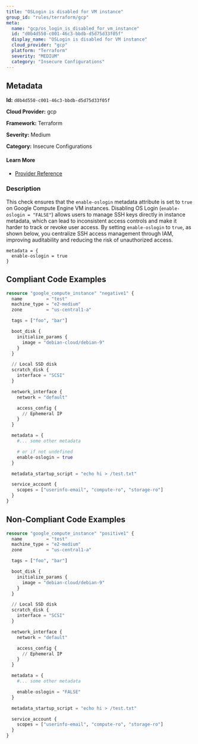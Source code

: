 ```yaml
---
title: "OSLogin is disabled for VM instance"
group_id: "rules/terraform/gcp"
meta:
  name: "gcp/os_login_is_disabled_for_vm_instance"
  id: "d0b4d550-c001-46c3-bbdb-d5d75d33f05f"
  display_name: "OSLogin is disabled for VM instance"
  cloud_provider: "gcp"
  platform: "Terraform"
  severity: "MEDIUM"
  category: "Insecure Configurations"
---
```

## Metadata

**Id:** `d0b4d550-c001-46c3-bbdb-d5d75d33f05f`

**Cloud Provider:** gcp

**Framework:** Terraform

**Severity:** Medium

**Category:** Insecure Configurations

#### Learn More

 - [Provider Reference](https://registry.terraform.io/providers/hashicorp/google/latest/docs/resources/compute_instance)

### Description

 This check ensures that the `enable-oslogin` metadata attribute is set to `true` on Google Compute Engine VM instances. Disabling OS Login (`enable-oslogin = "FALSE"`) allows users to manage SSH keys directly in instance metadata, which can lead to inconsistent access controls and make it harder to track or revoke user access. By setting `enable-oslogin` to `true`, as shown below, you centralize SSH access management through IAM, improving auditability and reducing the risk of unauthorized access.

```
metadata = {
  enable-oslogin = true
}
```


## Compliant Code Examples
```terraform
resource "google_compute_instance" "negative1" {
  name         = "test"
  machine_type = "e2-medium"
  zone         = "us-central1-a"

  tags = ["foo", "bar"]

  boot_disk {
    initialize_params {
      image = "debian-cloud/debian-9"
    }
  }

  // Local SSD disk
  scratch_disk {
    interface = "SCSI"
  }

  network_interface {
    network = "default"

    access_config {
      // Ephemeral IP
    }
  }

  metadata = {
    #... some other metadata

    # or if not undefined
    enable-oslogin = true
  }

  metadata_startup_script = "echo hi > /test.txt"

  service_account {
    scopes = ["userinfo-email", "compute-ro", "storage-ro"]
  }
}

```
## Non-Compliant Code Examples
```terraform
resource "google_compute_instance" "positive1" {
  name         = "test"
  machine_type = "e2-medium"
  zone         = "us-central1-a"

  tags = ["foo", "bar"]

  boot_disk {
    initialize_params {
      image = "debian-cloud/debian-9"
    }
  }

  // Local SSD disk
  scratch_disk {
    interface = "SCSI"
  }

  network_interface {
    network = "default"

    access_config {
      // Ephemeral IP
    }
  }

  metadata = {
    #... some other metadata

    enable-oslogin = "FALSE"
  }

  metadata_startup_script = "echo hi > /test.txt"

  service_account {
    scopes = ["userinfo-email", "compute-ro", "storage-ro"]
  }
}

```